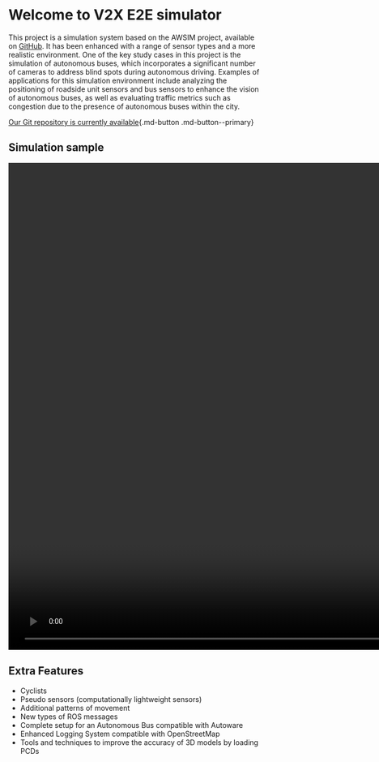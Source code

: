 # Welcome to V2X E2E simulator

This project is a simulation system based on the AWSIM project, available on [GitHub](https://github.com/tier4/AWSIM). It has been enhanced with a range of sensor types and a more realistic environment. One of the key study cases in this project is the simulation of autonomous buses, which incorporates a significant number of cameras to address blind spots during autonomous driving. Examples of applications for this simulation environment include analyzing the positioning of roadside unit sensors and bus sensors to enhance the vision of autonomous buses, as well as evaluating traffic metrics such as congestion due to the presence of autonomous buses within the city.

[Our Git repository is currently available](https://github.com/tlab-wide/V2X_E2E_Simulator){.md-button .md-button--primary}


## Simulation sample

<video width="1920" controls autoplay muted loop>
<source src="Autonomous.mp4" type="video/mp4">
</video>


## Extra Features
* Cyclists
* Pseudo sensors (computationally lightweight sensors)
* Additional patterns of movement
* New types of ROS messages
* Complete setup for an Autonomous Bus compatible with Autoware
* Enhanced Logging System compatible with OpenStreetMap
* Tools and techniques to improve the accuracy of 3D models by loading PCDs


<!-- ## Some notes

* `mkdocs new [dir-name]` - Create a new project.
* `mkdocs serve` - Start the live-reloading docs server.
* `mkdocs build` - Build the documentation site.
* `mkdocs -h` - Print help message and exit.

## Project layout

    mkdocs.yml    # The configuration file.
    docs/
        index.md  # The documentation homepage.
        ...       # Other markdown pages, images and other files. -->
